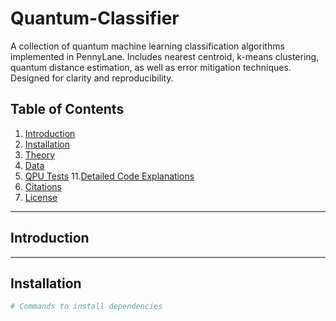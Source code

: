 # Quantum-Classifier
A collection of quantum machine learning classification algorithms implemented in PennyLane. Includes nearest centroid, k-means clustering, quantum distance estimation, as well as error mitigation techniques. Designed for clarity and reproducibility.

## Table of Contents
1. [Introduction](#introduction)
2. [Installation](#installation)
3. [Theory](#theory)
4. [Data](#data)
5. [QPU Tests](#QPU-Tests)
11.[Detailed Code Explanations](#Detailed-Code-Explanations)
12. [Citations](#Citations)
13. [License](#license)

---

## Introduction
<!-- Brief overview of the project -->

---

## Installation
```bash
# Commands to install dependencies
